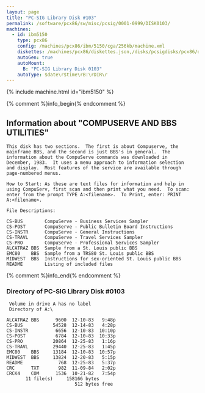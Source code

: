 ```yaml
---
layout: page
title: "PC-SIG Library Disk #103"
permalink: /software/pcx86/sw/misc/pcsig/0001-0999/DISK0103/
machines:
  - id: ibm5150
    type: pcx86
    config: /machines/pcx86/ibm/5150/cga/256kb/machine.xml
    diskettes: /machines/pcx86/diskettes.json,/disks/pcsigdisks/pcx86/diskettes.json
    autoGen: true
    autoMount:
      B: "PC-SIG Library Disk 0103"
    autoType: $date\r$time\rB:\rDIR\r
---
```


{% include machine.html id="ibm5150" %}

{% comment %}info_begin{% endcomment %}

## Information about "COMPUSERVE AND BBS UTILITIES"

    This disk has two sections.  The first is about Compuserve, the
    mainframe BBS, and the second is just BBS's in general.  The
    information about the CompuServe commands was downloaded in
    December, 1983.  It uses a menu approach to information selection
    and display.  Most features of the service are available through
    page-numbered menus.
    
    How to Start: As these are text files for information and help in
    using CompuServ, first scan and then print what you need.  To scan:
    enter from the prompt TYPE A:<filename>.  To Print, enter: PRINT
    A:<filename>.
    
    File Descriptions:
    
    CS-BUS        CompuServe - Business Services Sampler
    CS-POST       CompuServe - Public Bulletin Board Instructions
    CS-INSTR      CompuServe - General Instructions
    CS-TRAVL      CompuServe - Travel Services Sampler
    CS-PRO        CompuServe - Professional Services Sampler
    ALCATRAZ BBS  Sample from a St. Louis public BBS
    EMC80    BBS  Sample from a TRS80 St. Louis public BBS
    MIDWEST  BBS  Instructions for sex-oriented St. Louis public BBS
    README        Listing of included files
{% comment %}info_end{% endcomment %}


### Directory of PC-SIG Library Disk #0103

     Volume in drive A has no label
     Directory of A:\

    ALCATRAZ BBS      9600  12-10-83   9:48p
    CS-BUS           54528  12-14-83   4:28p
    CS-INSTR          6656  12-10-83  10:10p
    CS-POST           6784  12-10-83  10:33p
    CS-PRO           20864  12-25-83   1:16p
    CS-TRAVL         29440  12-25-83   1:45p
    EMC80    BBS     13184  12-10-83  10:57p
    MIDWEST  BBS     13824  12-20-83   5:15p
    README             768  12-25-83   5:37p
    CRC      TXT       982  11-09-84   2:02p
    CRCK4    COM      1536  10-21-82   7:54p
           11 file(s)     158166 bytes
                             512 bytes free
